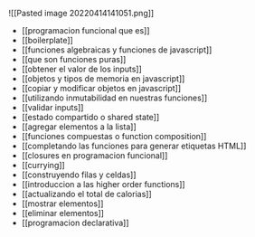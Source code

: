 ![[Pasted image 20220414141051.png]]

* [[programacion funcional que es]]
* [[boilerplate]]
* [[funciones algebraicas y funciones de javascript]]
* [[que son funciones puras]]
* [[obtener el valor de los inputs]]
* [[objetos y tipos de memoria en javascript]]
* [[copiar y modificar objetos en javascript]]
* [[utilizando inmutabilidad en nuestras funciones]]
* [[validar inputs]]
* [[estado compartido o shared state]]
* [[agregar elementos a la lista]]
* [[funciones compuestas o function composition]]
* [[completando las funciones para generar etiquetas HTML]]
* [[closures en programacion funcional]]
* [[currying]]
* [[construyendo filas y celdas]]
* [[introduccion a las higher order functions]]
* [[actualizando el total de calorias]]
* [[mostrar elementos]]
* [[eliminar elementos]]
* [[programacion declarativa]]